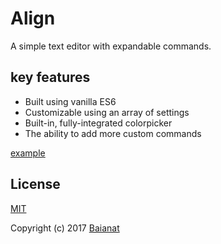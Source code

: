 # Align

A simple text editor with expandable commands.

## key features

* Built using vanilla ES6
* Customizable using an array of settings
* Built-in, fully-integrated colorpicker
* The ability to add more custom commands

[example](/example.html)

## License

[MIT](http://opensource.org/licenses/MIT)

Copyright (c) 2017 [Baianat](http://baianat.com)
